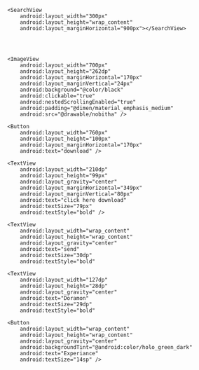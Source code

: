 <?xml version="1.0" encoding="utf-8"?>
<LinearLayout xmlns:android="http://schemas.android.com/apk/res/android"
    xmlns:tools="http://schemas.android.com/tools"
    android:layout_height="match_parent"
    android:layout_width="match_parent"
    android:orientation="vertical"
    xmlns:android="http://schemas.android.com/apk/res/android">

    <SearchView
        android:layout_width="300px"
        android:layout_height="wrap_content"
        android:layout_marginHorizontal="900px"></SearchView>




    <ImageView
        android:layout_width="700px"
        android:layout_height="262dp"
        android:layout_marginHorizontal="170px"
        android:layout_marginVertical="24px"
        android:background="@color/black"
        android:clickable="true"
        android:nestedScrollingEnabled="true"
        android:padding="@dimen/material_emphasis_medium"
        android:src="@drawable/nobitha" />

    <Button
        android:layout_width="760px"
        android:layout_height="100px"
        android:layout_marginHorizontal="170px"
        android:text="download" />

    <TextView
        android:layout_width="210dp"
        android:layout_height="99px"
        android:layout_gravity="center"
        android:layout_marginHorizontal="349px"
        android:layout_marginVertical="80px"
        android:text="click here download"
        android:textSize="79px"
        android:textStyle="bold" />

    <TextView
        android:layout_width="wrap_content"
        android:layout_height="wrap_content"
        android:layout_gravity="center"
        android:text="send"
        android:textSize="30dp"
        android:textStyle="bold"

    <TextView
        android:layout_width="127dp"
        android:layout_height="28dp"
        android:layout_gravity="center"
        android:text="Doramon"
        android:textSize="29dp"
        android:textStyle="bold"

    <Button
        android:layout_width="wrap_content"
        android:layout_height="wrap_content"
        android:layout_gravity="center"
        android:backgroundTint="@android:color/holo_green_dark"
        android:text="Experiance"
        android:textSize="14sp" />


</LinearLayout>

